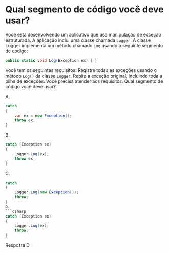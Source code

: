 ﻿Qual segmento de código você deve usar?
==================================

Você está desenvolvendo um aplicativo que usa manipulação de exceção estruturada. A aplicação
inclui uma classe chamada `Logger`. A classe Logger implementa um método chamado `Log` 
usando o seguinte segmento de código:

```csharp
public static void Log(Exception ex) { }

```
Você tem os seguintes requisitos:
Registre todas as exceções usando o método `Log()` da classe `Logger`.
Repita a exceção original, incluindo toda a pilha de exceções.
Você precisa atender aos requisitos. Qual segmento de código você deve usar?

A.
```csharp
catch
{
    var ex = new Exception();
    throw ex;
}
```
B. 
```csharp
catch (Exception ex)
{
    Logger.Log(ex);
    throw ex;
}
```
C. 
```csharp
catch
{
    Logger.Log(new Exception());
    throw;
}
D. 
```csharp
catch (Exception ex)
{
    Logger.Log(ex);
    throw;
}
```

Resposta
D


